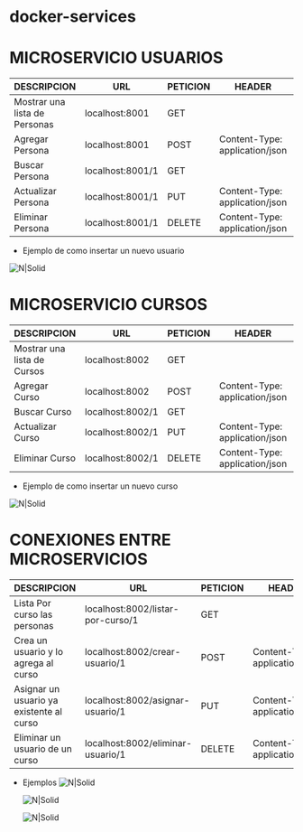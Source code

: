 # docker-services
# MICROSERVICIO USUARIOS

| DESCRIPCION  | URL               | PETICION | HEADER  | RESPUESTA
| ------ |-------------------|----------| ------ | ------ |
| Mostrar una lista de Personas | localhost:8001    | GET      | | JSON | 
| Agregar Persona | localhost:8001    | POST     | Content-Type: application/json |
| Buscar Persona | localhost:8001/1  | GET      |   | JSON
| Actualizar Persona | localhost:8001/1  | PUT      | Content-Type: application/json |
| Eliminar Persona | localhost:8001/1  |  DELETE  | Content-Type: application/json

- Ejemplo de como insertar un nuevo usuario

![N|Solid](https://github.com/CharleBone/docker-services/blob/master/usuarios/src/main/resources/static/imagenes_ejemplo/post-user.PNG)

# MICROSERVICIO CURSOS

| DESCRIPCION                 | URL              | PETICION | HEADER  | RESPUESTA
|-----------------------------|------------------|----------| ------ | ------ |
| Mostrar una lista de Cursos | localhost:8002   | GET      | | JSON | 
| Agregar Curso               | localhost:8002   | POST     | Content-Type: application/json |
| Buscar Curso                | localhost:8002/1 | GET      |   | JSON
| Actualizar Curso            | localhost:8002/1 | PUT      | Content-Type: application/json |
| Eliminar Curso              | localhost:8002/1 |  DELETE  | Content-Type: application/json

- Ejemplo de como insertar un nuevo curso

![N|Solid](https://github.com/CharleBone/docker-services/blob/master/cursos/src/main/resources/static/images_ejemplo/post-curso.PNG)

# CONEXIONES ENTRE MICROSERVICIOS

| DESCRIPCION                              | URL                               | PETICION | HEADER  | RESPUESTA
|------------------------------------------|-----------------------------------|----------| ------ | ------ |
| Lista Por curso las personas             | localhost:8002/listar-por-curso/1 | GET      | | JSON | 
| Crea un usuario y lo agrega al curso     | localhost:8002/crear-usuario/1    | POST     | Content-Type: application/json |
| Asignar un usuario ya existente al curso | localhost:8002/asignar-usuario/1  | PUT      | Content-Type: application/json |
| Eliminar un usuario de un curso          | localhost:8002/eliminar-usuario/1 | DELETE   |  Content-Type: application/json


- Ejemplos
  ![N|Solid](https://github.com/CharleBone/docker-services/blob/master/cursos/src/main/resources/static/images_ejemplo/put-asignar-usuario-curso.PNG)

  ![N|Solid](https://github.com/CharleBone/docker-services/blob/master/cursos/src/main/resources/static/images_ejemplo/post-crear-usuario-desde-curso.PNG)

  ![N|Solid](https://github.com/CharleBone/docker-services/blob/master/cursos/src/main/resources/static/images_ejemplo/delete-elimina-usuario-del-curso.PNG)
